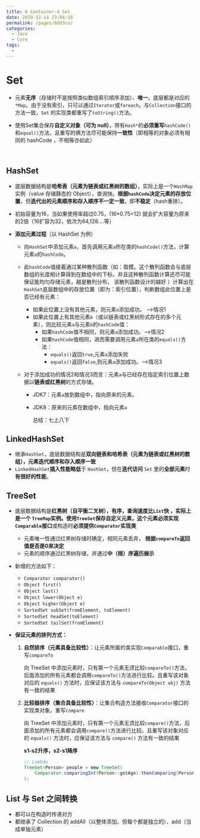 ```yaml
---
title: 6 Container-4 Set
date: 2020-12-14 23:04:18
permalink: /pages/b0d3ce/
categories:
  - Java
  - Core
tags:
  - 
---
```

# Set

* 元素**无序**（存储时不是按照类似数组索引顺序添加）、**唯一**。底层都是对应的`*Map`。由于没有索引，只可以通过`Iterator`或`foreach`。与`Collection`接口的方法一致，`Set` 的实现类都重写了`toString()`方法。

* 使用Set集合保存**自定义对象（可为 null）**。带有`Hash*`的**必须重写**`hashCode()`和`equal()`方法，且重写的俩方法尽可能保持**一致性**（即相等的对象必须有相同的 hashCode ，不相等亦如此）

    ​    

## HashSet

- 底层数据结构是**哈希表（元素为链表或红黑树的数组）**，实际上是一个`HashMap`实例（value 存储静态的 Object），查询快。**根据`hashCode`决定元素的存放位置**，但**迭代出的元素顺序和存入顺序不一定一致**，即**不稳定**（hash重排）。

- 初始容量为16，当如果使用率超过0.75，(16*0.75=12) 就会扩大容量为原来的2倍（16扩容为32，依次为64,128....等）

- **添加元素过程**（以 HashSet 为例）

    * 向`HashSet`中添加元素`a`，首先调用元素`a`所在类的`hashCode()`方法，计算元素`a`的`hashCode`。

    * 此`hashCode`值接着通过某种散列函数（如：取模。这个散列函数会与底层数组的长度相计算得到在数组中的下标，并且这种散列函数计算还尽可能保证能均匀存储元素，越是散列分布， 该散列函数设计的越好 ）计算出在`HashSet`底层数组中的存放位置（即为：索引位置），判断数组此位置上是否已经有元素：

        * 如果此位置上没有其他元素，则元素`a`添加成功。 ——>情况1
        * 如果此位置上有其他元素`b`（或以链表或红黑树形式存在的多个元素），则比较元素`a`与元素`b`的`hashCode`值：
            * 如果`hashCode`值不相同，则元素`a`添加成功。——>情况2
            * 如果`hashCode`值相同，进而需要调用元素`a`所在类的`equals()`方法：
                * `equals()`返回`true`,元素`a`添加失败
                * `equals()`返回`false`,则元素`a`添加成功。——>情况3

    * 对于添加成功的情况2和情况3而言：元素`a`与已经存在指定索引位置上数据以**链表或红黑树**的方式存储。

        * JDK7：元素`a`放到数组中，指向原来的元素。

        * JDK8：原来的元素在数组中，指向元素`a`

            总结：七上八下



## LinkedHashSet

- 继承`HashSet`，底层数据结构是**双向链表和哈希表（元素为链表或红黑树的数组），元素迭代顺序和存入顺序一致**
- `LinkedHashSet`**插入性能略低**于 `HashSet`，但在**迭代访问** `Set` 里的**全部元素**时**有很好的性能**。



## TreeSet

- 底层数据结构是**红黑树（自平衡二叉树），有序，查询速度比`List`快 **，实际上是一个 `TreeMap`实例。使用`TreeSet`保存自定义元素，这个元素**必须实现`Comparable`接口**或构造时**必须提供`Comparator`实现类**

    - 元素唯一性通过红黑树存储时确定，相同元素丢弃， **根据`compareTo`返回值是否是0来决定**
    - 元素的顺序通过红黑树存储，并通过**中（根）序遍历展示**

- 新增的方法如下：

    - `Comparator comparator()`
    - `Object first()`
    - `Object last()`
    - `Object lower(Object e)`
    - `Object higher(Object e)`
    - `SortedSet subSet(fromElement, toElement)`
    - `SortedSet headSet(toElement)`
    - `SortedSet tailSet(fromElement)`

- **保证元素的排列方式：**

    1. **自然排序（元素具备比较性）**：让元素所属的类实现`Comparable`接口，重写`compareTo`

        向 TreeSet 中添加元素时，只有第一个元素无须比较`compareTo()`方法，后面添加的所有元素都会调用`compareTo()`方法进行比较。且重写该对象对应的 `equals()` 方法时，应保证该方法与 `compareTo(Object obj)` 方法有一致的结果

    2. **比较器排序（集合具备比较性）**：让集合构造方法接收`Comparator`接口的实现类对象，重写`compare`

        向 TreeSet 中添加元素时，只有第一个元素无须比较`compare()`方法，后面添加的所有元素都会调用`compare()`方法进行比较。且重写该对象对应的 `equals()` 方法时，应保证该方法与 `compare()` 方法有一致的结果

        **s1-s2升序，s2-s1降序**

        ```java
        // Lambda
        TreeSet<Person> people = new TreeSet(
            Comparator.comparingInt(Person::getAge).thenComparing(Person::getName).reversed()
        ); 
        ```





## List 与 Set 之间转换

*   都可以在构造时传递对方
*   都继承了 Collection 的 addAll（以整体添加，但每个都是独立的）、add（当成单独元素）

